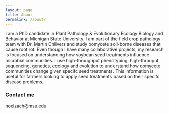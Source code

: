 ```yaml
---
layout: page
title: About
permalink: /about/
---
```


I am a PhD candidate in Plant Pathology & Evolutionary Ecology Biology and Behavior at Michigan State University. I am part of the field crop pathology team with Dr. Martin Chilvers and study oomycete soil-borne diseases that cause root rot. Even though I have many collaborative projects, my research is focused on understanding how soybean seed treatments influence microbial communities. I use high-throughput phenotyping, high-throuput sequencing, genetics, ecology and evolution to understand how oomycete communities change given specifc seed treatments. This information is useful for farmers looking to apply seed treatments based on their specifc disease problems. 

### Contact me

[noelzach@msu.edu](mailto:noelzach@msu.edu)